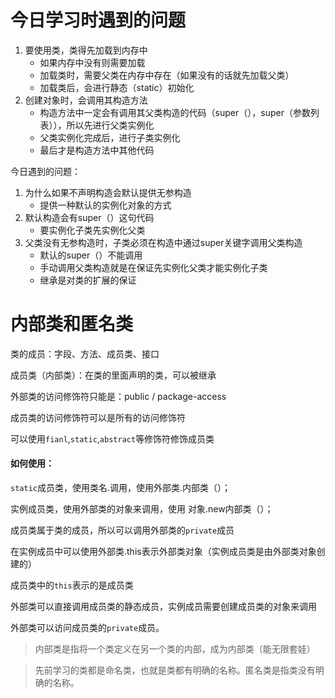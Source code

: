 # 今日学习时遇到的问题

1. 要使用类，类得先加载到内存中
   - 如果内存中没有则需要加载
   - 加载类时，需要父类在内存中存在（如果没有的话就先加载父类）
   - 加载类后，会进行静态（static）初始化
2. 创建对象时，会调用其构造方法
   - 构造方法中一定会有调用其父类构造的代码（super（），super（参数列表）），所以先进行父类实例化
   - 父类实例化完成后，进行子类实例化
   - 最后才是构造方法中其他代码

今日遇到的问题：

1. 为什么如果不声明构造会默认提供无参构造
   - 提供一种默认的实例化对象的方式
2. 默认构造会有super（）这句代码
   - 要实例化子类先实例化父类
3. 父类没有无参构造时，子类必须在构造中通过super关键字调用父类构造
   - 默认的super（）不能调用
   - 手动调用父类构造就是在保证先实例化父类才能实例化子类
   - 继承是对类的扩展的保证

# 内部类和匿名类

类的成员：字段、方法、成员类、接口

成员类（内部类）：在类的里面声明的类，可以被继承

外部类的访问修饰符只能是：public / package-access

成员类的访问修饰符可以是所有的访问修饰符

可以使用`fianl`,`static`,`abstract`等修饰符修饰成员类

#### 如何使用：

`static`成员类，使用类名.调用，使用外部类.内部类（）；

实例成员类，使用外部类的对象来调用，使用 对象.new内部类（）；

成员类属于类的成员，所以可以调用外部类的`private`成员

在实例成员中可以使用外部类.this表示外部类对象（实例成员类是由外部类对象创建的）

成员类中的`this`表示的是成员类

外部类可以直接调用成员类的静态成员，实例成员需要创建成员类的对象来调用

外部类可以访问成员类的`private`成员。

>  内部类是指将一个类定义在另一个类的内部，成为内部类（能无限套娃）

> 先前学习的类都是命名类，也就是类都有明确的名称。匿名类是指类没有明确的名称。